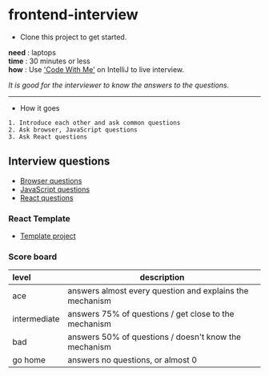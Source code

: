 # frontend-interview

- Clone this project to get started.

**need** : laptops<br/>
**time** : 30 minutes or less<br/>
**how** : Use ['Code With Me'](https://www.jetbrains.com/help/idea/code-with-me.html) on IntelliJ to live interview. 

*It is good for the interviewer to know the answers to the questions.*

- - - -

- How it goes
```text
1. Introduce each other and ask common questions
2. Ask browser, JavaScript questions
3. Ask React questions
```

## Interview questions
* [Browser questions](questions/browser)
* [JavaScript questions](questions/Javascript)
* [React questions](questions/React)

### React Template
* [Template project](template)


### Score board

| level        | description                                              |
|:-------------|----------------------------------------------------------|
| ace          | answers almost every question and explains the mechanism |
| intermediate | answers 75% of questions / get close to the mechanism    |
| bad          | answers 50% of questions / doesn't know the mechanism    |
| go home      | answers no questions, or almost 0                        |
